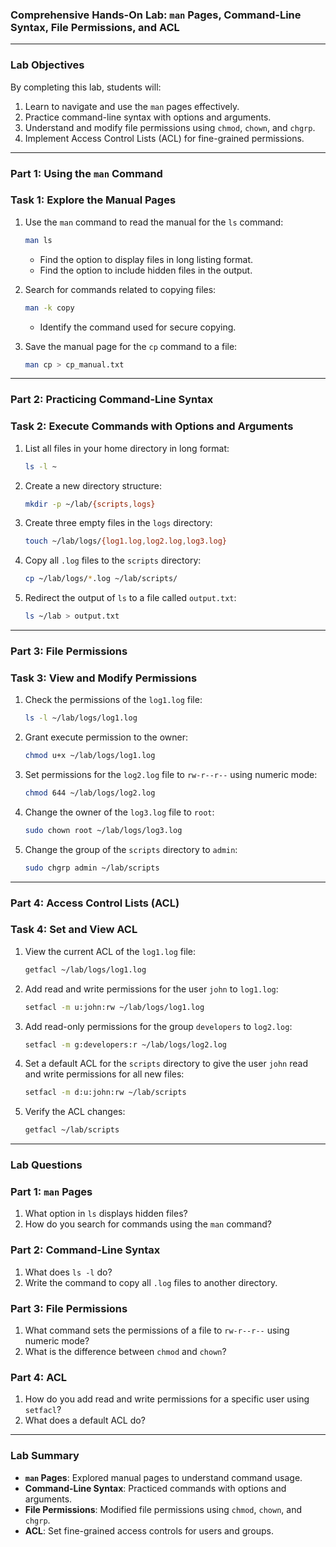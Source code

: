 ### **Comprehensive Hands-On Lab: `man` Pages, Command-Line Syntax, File Permissions, and ACL**

---

### **Lab Objectives**

By completing this lab, students will:

1. Learn to navigate and use the `man` pages effectively.
2. Practice command-line syntax with options and arguments.
3. Understand and modify file permissions using `chmod`, `chown`, and `chgrp`.
4. Implement Access Control Lists (ACL) for fine-grained permissions.

---

### **Part 1: Using the `man` Command**

### **Task 1: Explore the Manual Pages**

1. Use the `man` command to read the manual for the `ls` command:
    
    ```bash
    man ls
    
    ```
    
    - Find the option to display files in long listing format.
    - Find the option to include hidden files in the output.
2. Search for commands related to copying files:
    
    ```bash
    man -k copy
    
    ```
    
    - Identify the command used for secure copying.
3. Save the manual page for the `cp` command to a file:
    
    ```bash
    man cp > cp_manual.txt
    
    ```
    

---

### **Part 2: Practicing Command-Line Syntax**

### **Task 2: Execute Commands with Options and Arguments**

1. List all files in your home directory in long format:
    
    ```bash
    ls -l ~
    
    ```
    
2. Create a new directory structure:
    
    ```bash
    mkdir -p ~/lab/{scripts,logs}
    
    ```
    
3. Create three empty files in the `logs` directory:
    
    ```bash
    touch ~/lab/logs/{log1.log,log2.log,log3.log}
    
    ```
    
4. Copy all `.log` files to the `scripts` directory:
    
    ```bash
    cp ~/lab/logs/*.log ~/lab/scripts/
    
    ```
    
5. Redirect the output of `ls` to a file called `output.txt`:
    
    ```bash
    ls ~/lab > output.txt
    
    ```
    

---

### **Part 3: File Permissions**

### **Task 3: View and Modify Permissions**

1. Check the permissions of the `log1.log` file:
    
    ```bash
    ls -l ~/lab/logs/log1.log
    
    ```
    
2. Grant execute permission to the owner:
    
    ```bash
    chmod u+x ~/lab/logs/log1.log
    
    ```
    
3. Set permissions for the `log2.log` file to `rw-r--r--` using numeric mode:
    
    ```bash
    chmod 644 ~/lab/logs/log2.log
    
    ```
    
4. Change the owner of the `log3.log` file to `root`:
    
    ```bash
    sudo chown root ~/lab/logs/log3.log
    
    ```
    
5. Change the group of the `scripts` directory to `admin`:
    
    ```bash
    sudo chgrp admin ~/lab/scripts
    
    ```
    

---

### **Part 4: Access Control Lists (ACL)**

### **Task 4: Set and View ACL**

1. View the current ACL of the `log1.log` file:
    
    ```bash
    getfacl ~/lab/logs/log1.log
    
    ```
    
2. Add read and write permissions for the user `john` to `log1.log`:
    
    ```bash
    setfacl -m u:john:rw ~/lab/logs/log1.log
    
    ```
    
3. Add read-only permissions for the group `developers` to `log2.log`:
    
    ```bash
    setfacl -m g:developers:r ~/lab/logs/log2.log
    
    ```
    
4. Set a default ACL for the `scripts` directory to give the user `john` read and write permissions for all new files:
    
    ```bash
    setfacl -m d:u:john:rw ~/lab/scripts
    
    ```
    
5. Verify the ACL changes:
    
    ```bash
    getfacl ~/lab/scripts
    
    ```
    

---

### **Lab Questions**

### **Part 1: `man` Pages**

1. What option in `ls` displays hidden files?
2. How do you search for commands using the `man` command?

### **Part 2: Command-Line Syntax**

1. What does `ls -l` do?
2. Write the command to copy all `.log` files to another directory.

### **Part 3: File Permissions**

1. What command sets the permissions of a file to `rw-r--r--` using numeric mode?
2. What is the difference between `chmod` and `chown`?

### **Part 4: ACL**

1. How do you add read and write permissions for a specific user using `setfacl`?
2. What does a default ACL do?

---

### **Lab Summary**

- **`man` Pages**: Explored manual pages to understand command usage.
- **Command-Line Syntax**: Practiced commands with options and arguments.
- **File Permissions**: Modified file permissions using `chmod`, `chown`, and `chgrp`.
- **ACL**: Set fine-grained access controls for users and groups.